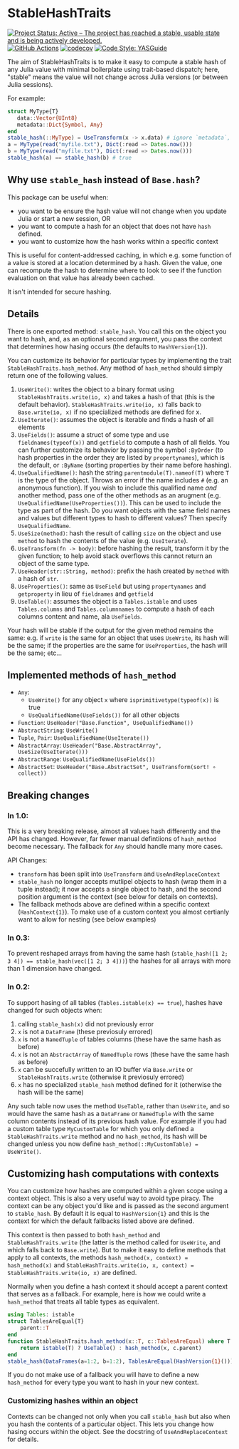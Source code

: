 # StableHashTraits

[![Project Status: Active – The project has reached a stable, usable state and is being actively developed.](https://www.repostatus.org/badges/latest/active.svg)](https://www.repostatus.org/#active)
 [![GitHub Actions](https://github.com/beacon-biosignals/StableHashTraits.jl/workflows/CI/badge.svg)](https://github.com/beacon-biosignals/StableHashTraits.jl/actions/workflows/ci.yml)
 [![codecov](https://codecov.io/gh/beacon-biosignals/StableHashTraits.jl/branch/main/graph/badge.svg?token=4O1YO0GMNM)](https://codecov.io/gh/beacon-biosignals/StableHashTraits.jl)
[![Code Style: YASGuide](https://img.shields.io/badge/code%20style-yas-violet.svg)](https://github.com/jrevels/YASGu)


The aim of StableHashTraits is to make it easy to compute a stable hash of any Julia value
with minimal boilerplate using trait-based dispatch; here, "stable" means the value will not
change across Julia versions (or between Julia sessions). 

For example:

```julia
struct MyType{T}
   data::Vector{UInt8}
   metadata::Dict{Symbol, Any}
end
stable_hash(::MyType) = UseTransform(x -> x.data) # ignore `metadata`, `data` will be hashed using fallbacks for `AbstractArray` type
a = MyType(read("myfile.txt"), Dict(:read => Dates.now()))
b = MyType(read("myfile.txt"), Dict(:read => Dates.now()))
stable_hash(a) == stable_hash(b) # true
```

## Why use `stable_hash` instead of `Base.hash`?

This package can be useful when:
- you want to be ensure the hash value will not change when you update Julia or start a new session, OR
- you want to compute a hash for an object that does not have `hash` defined. 
- you want to customize how the hash works within a specific context

This is useful for content-addressed caching, in which e.g. some function of a value is stored at a location determined by a hash. Given the value, one can recompute the hash to determine where to look to see if the function evaluation on that value has already been cached.

It isn't intended for secure hashing.

## Details

There is one exported method: `stable_hash`. You call this on the object you want to hash, and, as an optional second argument, you pass the context that determines how hasing occurs (the defaults to `HashVersion{1}`).

You can customize its behavior for particular types by implementing the trait
`StableHashTraits.hash_method`. Any method of `hash_method` should simply return one of the following values.

1. `UseWrite()`: writes the object to a binary format using `StableHashTraits.write(io, x)`
    and takes a hash of that (this is the default behavior). `StableHashTraits.write(io, x)`
    falls back to `Base.write(io, x)` if no specialized methods are defined for x.
2. `UseIterate()`: assumes the object is iterable and finds a hash of all elements
3. `UseFields()`: assume a struct of some type and use `fieldnames(typeof(x))` and
   `getfield` to compute a hash of all fields. You can further customize its behavior by
   passing the symbol `:ByOrder` (to hash properties in the order they are listed by
   `propertynames`), which is the default, or `:ByName` (sorting properties by their name
   before hashing).
4. `UseQualifiedName()`: hash the string `parentmodule(T).nameof(T)` where `T` is the type
    of the object. Throws an error if the name includes `#` (e.g. an anonymous function). If
    you wish to include this qualified name *and* another method, pass one of the other
    methods as an arugment (e.g. `UseQualifiedName(UseProperties())`). This can be used to
    include the type as part of the hash. Do you want objects with the same field names and
    values but different types to hash to different values? Then specify `UseQualifiedName`.
5. `UseSize(method)`: hash the result of calling `size` on the object and use `method` to
    hash the contents of the value (e.g. `UseIterate`).
6. `UseTransform(fn -> body)`: before hashing the result, transform it by the given
   function; to help avoid stack overflows this cannot return an object of the same type.
7. `UseHeader(str::String, method)`: prefix the hash created by `method` with a hash of
   `str`.
8. `UseProperties()`: same as `UseField` but using `propertynames` and `getproperty` in lieu
   of `fieldnames` and `getfield`
9. `UseTable()`: assumes the object is a `Tables.istable` and uses `Tables.columns` and
   `Tables.columnnames` to compute a hash of each columns content and name, ala
   `UseFields`. 

Your hash will be stable if the output for the given method remains the same: e.g. if
`write` is the same for an object that uses `UseWrite`, its hash will be the same; if the
properties are the same for `UseProperties`, the hash will be the same; etc...

## Implemented methods of `hash_method`

- `Any`: 
    - `UseWrite()` for any object `x` where `isprimitivetype(typeof(x))` is true
    - `UseQualifiedName(UseFields())` for all other objects
- `Function`: `UseHeader("Base.Function", UseQualifiedName())`
- `AbstractString`: `UseWrite()`
- `Tuple`, `Pair`: `UseQualifiedName(UseIterate())`
- `AbstractArray`: `UseHeader("Base.AbstractArray", UseSize(UseIterate()))`
- `AbstractRange`: `UseQualifiedName(UseFields())`
- `AbstractSet`: `UseHeader("Base.AbstractSet", UseTransform(sort! ∘ collect))`

## Breaking changes

### In 1.0:

This is a very breaking release, almost all values hash differently and the API has changed.
However, far fewer manual defintiions of `hash_method` become necessary. The fallback for
`Any` should handle many more cases. 

API Changes:

- `transform` has been split into `UseTransform` and `UseAndReplaceContext`
- `stable_hash` no longer accepts mutlipel objects to hash (wrap them in a tuple instead);
  it now accepts a single object to hash, and the second position argument is the context
  (see below for details on contexts).
- The fallback methods above are defined within a specific context (`HashContext{1}`). To
make use of a custom context you almost certianly want to allow for nesting (see below
examples)

### In 0.3:

To prevent reshaped arrays from having the same hash (`stable_hash([1 2; 3 4]) ==
stable_hash(vec([1 2; 3 4]))`) the hashes for all arrays with more than 1 dimension have
changed.

### In 0.2:

To support hasing of all tables (`Tables.istable(x) == true`), hashes have changed for such
objects when:
   1. calling `stable_hash(x)` did not previously error
   1. `x` is not a `DataFrame` (these previosuly errored)
   2. `x` is not a `NamedTuple` of tables columns (these have the same hash as before)
   3. `x` is not an `AbstractArray` of `NamedTuple` rows (these have the same hash as before)
   4. `x` can be succefully written to an IO buffer via `Base.write` or
     `StableHashTraits.write` (otherwise it previosuly errored)
   5. `x` has no specialized `stable_hash` method defined for it (otherwise
   the hash will be the same)

Any such table now uses the method `UseTable`, rather than `UseWrite`, and so would have the
same hash as a `DataFrame` or `NamedTuple` with the same column contents instead of its
previous hash value. For example if you had a custom table type `MyCustomTable` for which
you only defined a `StableHashTraits.write` method and no `hash_method`, its hash will be
changed unless you now define `hash_method(::MyCustomTable) = UseWrite()`.

## Customizing hash computations with contexts

You can customize how hashes are computed within a given scope using a context object. This
is also a very useful way to avoid type piracy. The context can be any object you'd like and
is passed as the second argument to `stable_hash`. By default it is equal to
`HashVersion{1}` and this is the context for which the default fallbacks listed above are
defined.

This context is then passed to both `hash_method` and `StableHashTraits.write` (the latter
is the method called for `UseWrite`, and which falls back to `Base.write`). But to make it 
easy to define methods that apply to all contexts, the methods 
`hash_method(x, context) = hash_method(x)` and 
`StableHashTraits.write(io, x, context) = StableHashTraits.write(io, x)` are defined.

Normally when you define a hash context it should accept a parent context that serves as a
fallback. For example, here is how we could write a `hash_method` that treats all table
types as equivalent. 

```julia
using Tables: istable
struct TablesAreEqual{T}
    parent::T
end
function StableHashTraits.hash_method(x::T, c::TablesAreEqual) where T 
    return istable(T) ? UseTable() : hash_method(x, c.parent)
end
stable_hash(DataFrames(a=1:2, b=1:2), TablesAreEqual(HashVersion{1}()))
```

If you do not make use of a fallback you will have to define a new `hash_method` for every
type you want to hash in your new context.

### Customizing hashes within an object

Contexts can be changed not only when you call `stable_hash` but also when you hash the
contents of a particular object. This lets you change how hasing occurs within
the object. See the docstring of `UseAndReplaceContext` for details. 
